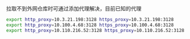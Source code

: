 拉取不到外网仓库时可通过添加代理解决，目前已知的代理

```bash
export http_proxy=10.3.21.198:3128 https_proxy=10.3.21.198:3128
export http_proxy=10.100.4.68:3128 https_proxy=10.100.4.68:3128
export http_proxy=10.110.216.52:3128 https_proxy=10.110.216.52:3128

```

